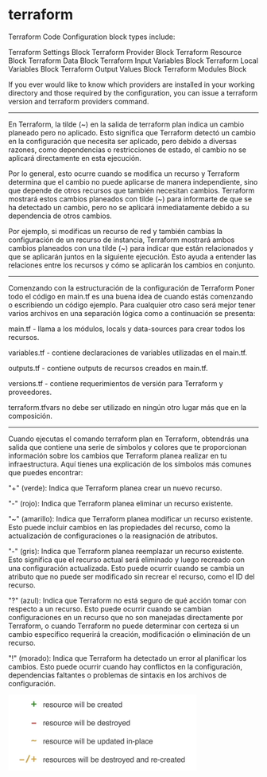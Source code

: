 # terraform

Terraform Code Configuration block types include:

Terraform Settings Block
Terraform Provider Block
Terraform Resource Block
Terraform Data Block
Terraform Input Variables Block
Terraform Local Variables Block
Terraform Output Values Block
Terraform Modules Block

If you ever would like to know which providers are installed in your working directory and those required by the configuration, you can issue a terraform version and terraform providers command.




________


En Terraform, la tilde (~) en la salida de terraform plan indica un cambio planeado pero no aplicado. Esto significa que Terraform detectó un cambio en la configuración que necesita ser aplicado, pero debido a diversas razones, como dependencias o restricciones de estado, el cambio no se aplicará directamente en esta ejecución.

Por lo general, esto ocurre cuando se modifica un recurso y Terraform determina que el cambio no puede aplicarse de manera independiente, sino que depende de otros recursos que también necesitan cambios. Terraform mostrará estos cambios planeados con tilde (~) para informarte de que se ha detectado un cambio, pero no se aplicará inmediatamente debido a su dependencia de otros cambios.

Por ejemplo, si modificas un recurso de red y también cambias la configuración de un recurso de instancia, Terraform mostrará ambos cambios planeados con una tilde (~) para indicar que están relacionados y que se aplicarán juntos en la siguiente ejecución. Esto ayuda a entender las relaciones entre los recursos y cómo se aplicarán los cambios en conjunto.

_______________

Comenzando con la estructuración de la configuración de Terraform
Poner todo el código en main.tf es una buena idea de cuando estás comenzando o escribiendo un código ejemplo. Para cualquier otro caso será mejor tener varios archivos en una separación lógica como a continuación se presenta:

main.tf - llama a los módulos, locals y data-sources para crear todos los recursos.

variables.tf - contiene declaraciones de variables utilizadas en el main.tf.

outputs.tf - contiene outputs de recursos creados en main.tf.

versions.tf - contiene requerimientos de versión para Terraform y proveedores.

terraform.tfvars no debe ser utilizado en ningún otro lugar más que en la composición.

_______________________________

Cuando ejecutas el comando terraform plan en Terraform, obtendrás una salida que contiene una serie de símbolos y colores que te proporcionan información sobre los cambios que Terraform planea realizar en tu infraestructura. Aquí tienes una explicación de los símbolos más comunes que puedes encontrar:

"+" (verde): Indica que Terraform planea crear un nuevo recurso.

"-" (rojo): Indica que Terraform planea eliminar un recurso existente.

"~" (amarillo): Indica que Terraform planea modificar un recurso existente. Esto puede incluir cambios en las propiedades del recurso, como la actualización de configuraciones o la reasignación de atributos.

"-" (gris): Indica que Terraform planea reemplazar un recurso existente. Esto significa que el recurso actual será eliminado y luego recreado con una configuración actualizada. Esto puede ocurrir cuando se cambia un atributo que no puede ser modificado sin recrear el recurso, como el ID del recurso.

"?" (azul): Indica que Terraform no está seguro de qué acción tomar con respecto a un recurso. Esto puede ocurrir cuando se cambian configuraciones en un recurso que no son manejadas directamente por Terraform, o cuando Terraform no puede determinar con certeza si un cambio específico requerirá la creación, modificación o eliminación de un recurso.

"!" (morado): Indica que Terraform ha detectado un error al planificar los cambios. Esto puede ocurrir cuando hay conflictos en la configuración, dependencias faltantes o problemas de sintaxis en los archivos de configuración.

![alt text](image.png)